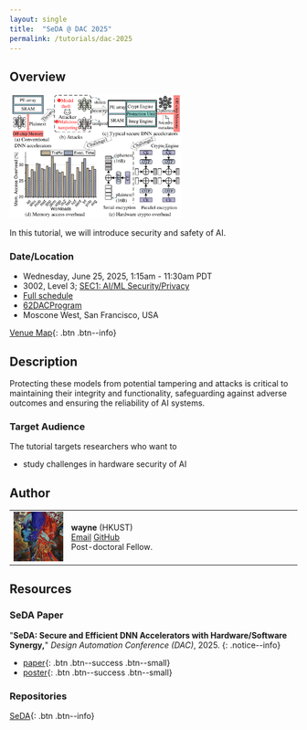 ```yaml
---
layout: single
title:  "SeDA @ DAC 2025"
permalink: /tutorials/dac-2025
---
```


## Overview

<img src="/assets/images/tutorials/dac-2025/seda_overview.png" alt="" width="60%"/>

In this tutorial, we will introduce security and safety of AI.<br>


### Date/Location
- Wednesday, June 25, 2025, 1:15am - 11:30am PDT
- 3002, Level 3; [SEC1: AI/ML Security/Privacy](https://62dac.conference-program.com/presentation/?id=RESEARCH189&sess=sess149)
- [Full schedule](https://62dac.conference-program.com/)
- [62DACProgram](https://www.dac.com/Portals/0/62DAC/Program/62DACProgram.pdf?ver=M_DMJU3AU3OMZhX6dDjwsQ%3d%3d)
- Moscone West, San Francisco, USA

[Venue Map](https://www.dac.com/){: .btn .btn--info}



## Description

Protecting these models from potential tampering and attacks is critical to maintaining their integrity and functionality, safeguarding against adverse outcomes and ensuring the reliability of AI systems.<br>

### Target Audience
The tutorial targets researchers who want to
- study challenges in hardware security of AI



## Author
<table style="width:100%">
<colgroup>
    <col span="1" style="width:20%">
    <col span="1" style="width:80%">
</colgroup>
<tr>
    <td><img src="/assets/images/homepage/banner_cyan.jpg" alt="wayne"/></td>
    <td>
        <b>wayne</b> (HKUST) <br><a href="mailto:xwminyang@gmail.com" class="btn btn--info"><i class="fa fa-envelope"></i> Email</a> <a href="https://github.com/wayne4s" class="btn btn--info"><i class="fas fa-address-card"></i> GitHub</a> <br>
        Post-doctoral Fellow.
        <br>
    </td>
</tr>
</table>




## Resources

### SeDA Paper

"**SeDA: Secure and Efficient DNN Accelerators with Hardware/Software Synergy,**"
*Design Automation Conference (DAC)*, 2025. 
{: .notice--info}

- [paper](/assets/papers/dac-2025/seda_paper.pdf){: .btn .btn--success .btn--small}
- [poster](/assets/posters/dac-2025/seda_poster.pdf){: .btn .btn--success .btn--small}

### Repositories
[SeDA](https://github.com/wayne4s/seda.git){: .btn .btn--info}
